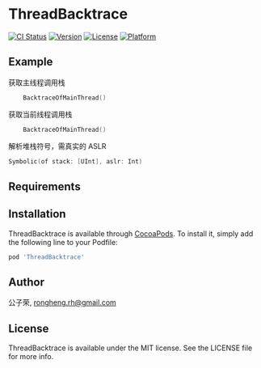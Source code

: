 # ThreadBacktrace

[![CI Status](https://img.shields.io/travis/495929699g@gmail.com/ThreadBacktrace.svg?style=flat)](https://travis-ci.org/495929699g@gmail.com/ThreadBacktrace)
[![Version](https://img.shields.io/cocoapods/v/ThreadBacktrace.svg?style=flat)](https://cocoapods.org/pods/ThreadBacktrace)
[![License](https://img.shields.io/cocoapods/l/ThreadBacktrace.svg?style=flat)](https://cocoapods.org/pods/ThreadBacktrace)
[![Platform](https://img.shields.io/cocoapods/p/ThreadBacktrace.svg?style=flat)](https://cocoapods.org/pods/ThreadBacktrace)

## Example

获取主线程调用栈
```swift
    BacktraceOfMainThread()
```
获取当前线程调用栈
```swift
    BacktraceOfMainThread()
```

解析堆栈符号，需真实的 ASLR
```swift
Symbolic(of stack: [UInt], aslr: Int)
```

## Requirements

## Installation

ThreadBacktrace is available through [CocoaPods](https://cocoapods.org). To install
it, simply add the following line to your Podfile:

```ruby
pod 'ThreadBacktrace'
```

## Author

公子荣, rongheng.rh@gmail.com

## License

ThreadBacktrace is available under the MIT license. See the LICENSE file for more info.
